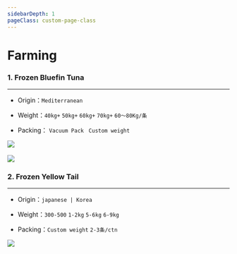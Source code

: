 ```yaml
---
sidebarDepth: 1
pageClass: custom-page-class
---
```

# Farming

### 1. Frozen Bluefin Tuna <Badge text="Hot" type="error"/> <Badge text="24hours"/>
<hr>

- Origin：`Mediterranean` </p>
- Weight：`40kg+` `50kg+` `60kg+` `70kg+` `60～80Kg/条`</p>
- Packing： `Vacuum Pack ` ` Custom weight `</p>


<div class="imgb">
 <img src="https://yuhuawebsite.oss-cn-hongkong.aliyuncs.com/P-F-0.%E8%97%8D%E9%B0%AD%E9%87%91%E6%9E%AA%E9%B1%BC-Bluefin-tuna.jpg">
 <br>
 <br>
 <img src="https://yuhuawebsite.oss-cn-hongkong.aliyuncs.com/demoFish.jpg">
</div>


### 2. Frozen Yellow Tail  <Badge text="Hot" type="error"/> <Badge text="24hours"/>
<hr>

- Origin：`japanese | Korea` </p>
- Weight：`300-500` `1-2kg` `5-6kg` `6-9kg`</p>
- Packing：`Custom weight` `2-3条/ctn`</p>

<div class="imgb" >
 <img  src="https://yuhuawebsite.oss-cn-hongkong.aliyuncs.com/P-F-4.%E9%BB%84%E9%B0%A4%E9%B1%BC--Yellowtail.jpg">
</div>

